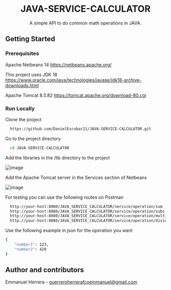 <div align="center">
  <h1>JAVA-SERVICE-CALCULATOR</h1>  
  <p>
    A simple API to do common math operations in JAVA.
  </p>
</div>

<!-- Getting Started -->
## Getting Started

<!-- Prerequisites -->
### Prerequisites

Apache Netbeans 14
https://netbeans.apache.org/

This project uses JDK 18
https://www.oracle.com/java/technologies/javase/jdk18-archive-downloads.html

Apache Tomcat 8.5.82
https://tomcat.apache.org/download-80.cgi

<!-- Run Locally -->
### Run Locally

Clone the project

```bash
  https://github.com/DanielEscobar21/JAVA-SERVICE-CALCULATOR.git
```

Go to the project directory

```bash
  cd JAVA-SERVICE-CALCULATOR
```
Add the libraries in the /lib directory to the project

![image](https://user-images.githubusercontent.com/70600889/187324688-c75500f8-4b67-470b-8b67-141b8c869666.png)

Add the Apache Tomcat server in the Services section of Netbeans

![image](https://user-images.githubusercontent.com/70600889/187322615-7fa43e68-cd58-40c7-994f-8f270b07decf.png)

For testing you can use the following routes on Postman
```bash
  http://your-host:8080/JAVA_SERVICE_CALCULATOR/service/operation/sum  --for Sum
  http://your-host:8080/JAVA_SERVICE_CALCULATOR/service/operation/subs  --for Subtract
  http://your-host:8080/JAVA_SERVICE_CALCULATOR/service/operation/multiply  --for Multiply
  http://your-host:8080/JAVA_SERVICE_CALCULATOR/service/operation/divide  --for Divide
```
Use the following example in json for the operation you want
```bash
{
    "number1": 123,
    "number2": 420
}
```

<!-- Contact -->
## Author and contributors 

Emmanuel Herrera - guerreroherrerafcoemmanuel@gmail.com
